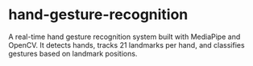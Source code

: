 # hand-gesture-recognition
A real-time hand gesture recognition system built with MediaPipe and OpenCV. It detects hands, tracks 21 landmarks per hand, and classifies gestures based on landmark positions.

